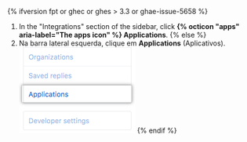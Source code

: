 {% ifversion fpt or ghec or ghes > 3.3 or ghae-issue-5658 %}
1. In the "Integrations" section of the sidebar, click **{% octicon "apps" aria-label="The apps icon" %} Applications**.
{% else %}
1. Na barra lateral esquerda, clique em **Applications** (Aplicativos). ![Aba aplicativos](/assets/images/help/settings/settings-applications.png)
{% endif %}
